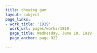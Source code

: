 ```yaml
---
title: chewing gum
layout: subject
page_links:
- work_title: '1919'
  work_url: pages/works/1919
  page_title: Wednesday, June 18, 1919
  page_anchor: page-922

---
```

